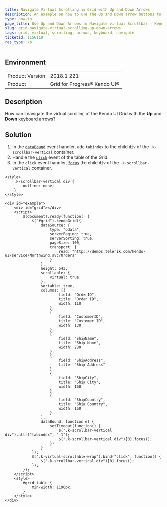 ```yaml
---
title: Navigate Virtual Scrolling in Grid with Up and Down Arrows
description: An example on how to use the Up and Down arrow buttons to navigate a Kendo UI Grid with its virtual scrolling enabled.
type: how-to
page_title: Use Up and Down Arrows to Navigate virtual Scrollbar - Kendo UI Grid for jQuery
slug: grid-navigate-virtual-scrolling-up-down-arrows
tags: grid, virtual, scrolling, arrows, keyboard, navigate
ticketid: 1156118
res_type: kb
---
```


## Environment

<table>
	<tr>
		<td>Product Version</td>
		<td>2018.1 221</td>
	</tr>
	<tr>
		<td>Product</td>
		<td>Grid for Progress® Kendo UI®</td>
	</tr>
</table>

## Description

How can I navigate the virtual scrolling of the Kendo UI Grid with the **Up** and **Down** keyboard arrows?

## Solution

1. In the [`dataBound`](https://docs.telerik.com/kendo-ui/api/javascript/ui/grid/events/databound) event handler, add `tabindex` to the child `div` of the `.k-scrollbar-vertical` container.
1. Handle the [`click`](https://api.jquery.com/click/) event of the table of the Grid.
1. In the `click` event handler, [`focus`](https://api.jquery.com/focus/) the child `div` of the `.k-scrollbar-vertical` container.

```dojo
<style>
	.k-scrollbar-vertical div {
		outline: none;
	}
</style>

<div id="example">
	<div id="grid"></div>
	<script>
		$(document).ready(function() {
			$("#grid").kendoGrid({
				dataSource: {
					type: "odata",
					serverPaging: true,
					serverSorting: true,
					pageSize: 100,
					transport: {
						read: "https://demos.telerik.com/kendo-ui/service/Northwind.svc/Orders"
					}
				},
				height: 543,
				scrollable: {
					virtual: true
				},
				sortable: true,
				columns: [{
						field: "OrderID",
						title: "Order ID",
						width: 110
					},
					{
						field: "CustomerID",
						title: "Customer ID",
						width: 130
					},
					{
						field: "ShipName",
						title: "Ship Name",
						width: 280
					},
					{
						field: "ShipAddress",
						title: "Ship Address"
					},
					{
						field: "ShipCity",
						title: "Ship City",
						width: 160
					},
					{
						field: "ShipCountry",
						title: "Ship Country",
						width: 160
					}
				],
				dataBound: function(e) {
					setTimeout(function() {
						$(".k-scrollbar-vertical div").attr("tabindex", "-1");
						$(".k-scrollbar-vertical div")[0].focus();
					})
				}
			});
			$(".k-virtual-scrollable-wrap").bind("click", function() {
				$(".k-scrollbar-vertical div")[0].focus();
			});
		});
	</script>
	<style>
		#grid table {
			min-width: 1190px;
		}
	</style>
</div>
```
